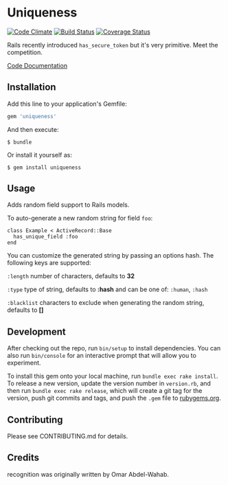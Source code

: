 # Uniqueness

[![Code Climate](https://codeclimate.com/github/owahab/uniqueness/badges/gpa.svg)](https://codeclimate.com/github/owahab/uniqueness)
[![Build Status](https://travis-ci.org/owahab/uniqueness.svg?branch=master)](https://travis-ci.org/owahab/uniqueness)
[![Coverage Status](https://coveralls.io/repos/github/owahab/uniqueness/badge.svg?branch=master)](https://coveralls.io/github/owahab/uniqueness?branch=master)

Rails recently introduced `has_secure_token` but it's very primitive.
Meet the competition.

[Code Documentation](http://www.rubydoc.info/github/owahab/uniqueness)

## Installation

Add this line to your application's Gemfile:

```ruby
gem 'uniqueness'
```

And then execute:

    $ bundle

Or install it yourself as:

    $ gem install uniqueness

## Usage

Adds random field support to Rails models.

To auto-generate a new random string for field `foo`:

    class Example < ActiveRecord::Base
      has_unique_field :foo
    end

You can customize the generated string by
passing an options hash. The following keys are supported:

`:length` number of characters, defaults to __32__

`:type` type of string, defaults to __:hash__ and can be one of: `:human`, `:hash`

`:blacklist` characters to exclude when generating the random string, defaults to __[]__

## Development

After checking out the repo, run `bin/setup` to install dependencies. You can also run `bin/console` for an interactive prompt that will allow you to experiment.

To install this gem onto your local machine, run `bundle exec rake install`. To release a new version, update the version number in `version.rb`, and then run `bundle exec rake release`, which will create a git tag for the version, push git commits and tags, and push the `.gem` file to [rubygems.org](https://rubygems.org).

## Contributing

Please see CONTRIBUTING.md for details.

## Credits
recognition was originally written by Omar Abdel-Wahab.
